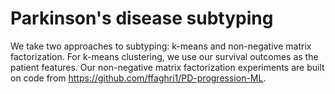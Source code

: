 # Parkinson's disease subtyping

We take two approaches to subtyping: k-means and non-negative matrix factorization. For k-means clustering, we use our survival outcomes as the patient features. Our non-negative matrix factorization experiments are built on code from https://github.com/ffaghri1/PD-progression-ML.
